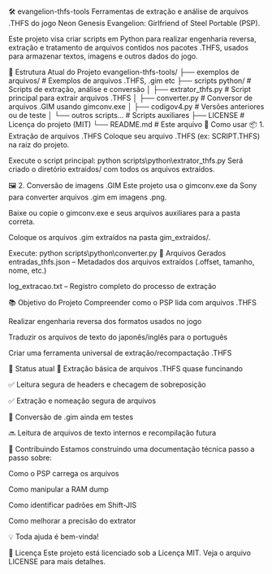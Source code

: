 🛠 evangelion-thfs-tools
Ferramentas de extração e análise de arquivos .THFS do jogo Neon Genesis Evangelion: Girlfriend of Steel Portable (PSP).

Este projeto visa criar scripts em Python para realizar engenharia reversa, extração e tratamento de arquivos contidos nos pacotes .THFS, usados para armazenar textos, imagens e outros dados do jogo.

📁 Estrutura Atual do Projeto
evangelion-thfs-tools/
├── exemplos de arquivos/        # Exemplos de arquivos .THFS, .gim etc
├── scripts python/              # Scripts de extração, análise e conversão
│   ├── extrator_thfs.py         # Script principal para extrair arquivos .THFS
│   ├── converter.py             # Conversor de arquivos .GIM usando gimconv.exe
│   ├── codigov4.py              # Versões anteriores ou de teste
│   └── outros scripts...        # Scripts auxiliares
├── LICENSE                      # Licença do projeto (MIT)
└── README.md                    # Este arquivo
🚀 Como usar
📦 1. Extração de arquivos .THFS
Coloque seu arquivo .THFS (ex: SCRIPT.THFS) na raiz do projeto.

Execute o script principal:
python scripts\python\extrator_thfs.py
Será criado o diretório extraidos/ com todos os arquivos extraídos.

🖼 2. Conversão de imagens .GIM
Este projeto usa o gimconv.exe da Sony para converter arquivos .gim em imagens .png.

Baixe ou copie o gimconv.exe e seus arquivos auxiliares para a pasta correta.

Coloque os arquivos .gim extraídos na pasta gim_extraidos/.

Execute:
python scripts\python\converter.py
📄 Arquivos Gerados
entradas_thfs.json – Metadados dos arquivos extraídos (.offset, tamanho, nome, etc.)

log_extracao.txt – Registro completo do processo de extração

📚 Objetivo do Projeto
Compreender como o PSP lida com arquivos .THFS

Realizar engenharia reversa dos formatos usados no jogo

Traduzir os arquivos de texto do japonês/inglês para o português

Criar uma ferramenta universal de extração/recompactação .THFS

🧪 Status atual
🚧 Extração básica de arquivos .THFS quase funcinando

✅ Leitura segura de headers e checagem de sobreposição

✅ Extração e nomeação segura de arquivos

🚧 Conversão de .gim ainda em testes

🔜 Leitura de arquivos de texto internos e recompilação futura

🤝 Contribuindo
Estamos construindo uma documentação técnica passo a passo sobre:

Como o PSP carrega os arquivos

Como manipular a RAM dump

Como identificar padrões em Shift-JIS

Como melhorar a precisão do extrator

💡 Toda ajuda é bem-vinda!

📜 Licença
Este projeto está licenciado sob a Licença MIT. Veja o arquivo LICENSE para mais detalhes.
